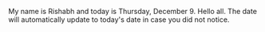 My name is Rishabh and today is Thursday, December 9. Hello all. The date will automatically update to today's date in case you did not notice.
